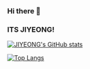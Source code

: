 ### Hi there 👋
### ITS JIYEONG!


[![JIYEONG's GitHub stats](https://github-readme-stats.vercel.app/api?username=jiyeong08&count_private=true&show_icons=true&theme=buefy)](https://github.com/jiyeong08/github-readme-stats)

[![Top Langs](https://github-readme-stats.vercel.app/api/top-langs/?username=jiyeong08&layout=compact&theme=flag_india)](https://github.com/anuraghazra/github-readme-stats)


<!--
**jiyeong08/jiyeong08** is a ✨ _special_ ✨ repository because its `README.md` (this file) appears on your GitHub profile.

Here are some ideas to get you started:

- 🔭 I’m currently working on ...
- 🌱 I’m currently learning ...
- 👯 I’m looking to collaborate on ...
- 🤔 I’m looking for help with ...
- 💬 Ask me about ...
- 📫 How to reach me: ...
- 😄 Pronouns: ...
- ⚡ Fun fact: ...
-->
